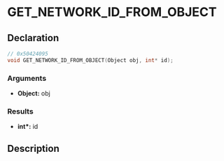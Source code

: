 # GET_NETWORK_ID_FROM_OBJECT

## Declaration
```cpp
// 0x50424095
void GET_NETWORK_ID_FROM_OBJECT(Object obj, int* id);
```

### Arguments
- **Object:** obj

### Results
- **int\*:** id

## Description
